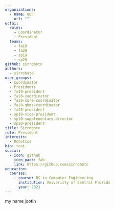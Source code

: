 ```yaml
---
organizations:
  - name: UCF
    url: ""
ucfai:
  roles:
    - Coordinator
    - President
  teams:
    - fa19
    - fa20
    - sp19
    - sp20
github: sirroboto
authors:
  - sirroboto
user_groups:
  - Coordinator
  - Presidents
  - fa19-president
  - fa20-coordinator
  - fa20-core-coordinator
  - fa20-gbms-coordinator
  - fa20-president
  - sp19-vice-president
  - sp20-supplementary-director
  - sp20-president
title: Sirroboto
role: President
interests:
  - Robotics
bio: test
social:
  - icon: github
    icon_pack: fab
    link: https://github.com/sirroboto
education:
  courses:
    - course: BS in Computer Engineering
      institution: Univeristy of Central Florida
      year: 2021
---
```

my name jootin